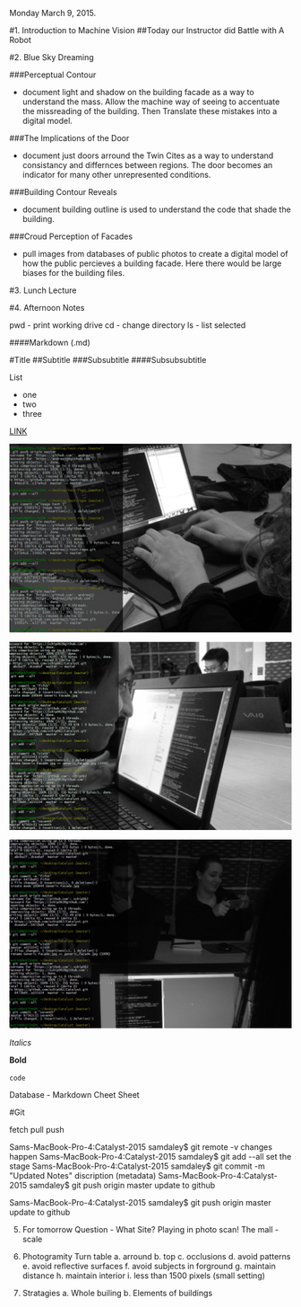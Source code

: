 Monday March 9, 2015.

#1. Introduction to Machine Vision
##Today our Instructor did Battle with A Robot

#2. Blue Sky Dreaming

###Perceptual Contour
* document light and shadow on the building facade as a way to understand the mass. Allow the machine way of seeing to accentuate the missreading of the building. Then Translate these mistakes into a digital model.

###The Implications of the Door
* document just doors arround the Twin Cites as a way to understand consistancy and differnces between regions. The door becomes an indicator for many other unrepresented conditions.

###Building Contour Reveals
* document building outline is used to understand the code that shade the building. 

###Croud Perception of Facades
* pull images from databases of public photos to create a digital model of how the public percieves a building facade. Here there would be large biases for the building files.

#3. Lunch Lecture

#4. Afternoon Notes

pwd - print working drive
cd - change directory
ls - list selected

####Markdown (.md)

#Title
##Subtitle
###Subsubtitle
####Subsubsubtitle

List
* one
* two
* three

[LINK](httpp://umn.edu)

![IMAGE](Image/MondayMarch9/andrea.JPG)

![IMAGE](Image/MondayMarch9/dustin.JPG)

![IMAGE](Image/MondayMarch9/jeramy.JPG)

*Italics*

**Bold**

`code`

Database - Markdown Cheet Sheet

#Git

fetch
pull
push

Sams-MacBook-Pro-4:Catalyst-2015 samdaley$ git remote -v 					changes happen
Sams-MacBook-Pro-4:Catalyst-2015 samdaley$ git add --all					set the stage
Sams-MacBook-Pro-4:Catalyst-2015 samdaley$ git commit -m "Updated Notes"	discription (metadata)
Sams-MacBook-Pro-4:Catalyst-2015 samdaley$ git push origin master			update to github

Sams-MacBook-Pro-4:Catalyst-2015 samdaley$ git push origin master			update to github


5. For tomorrow
	Question - What Site?
	Playing in photo scan!
		The mall - scale

6. Photogramity
	Turn table
	a. arround
	b. top
	c. occlusions
	d. avoid patterns
	e. avoid reflective surfaces
	f. avoid subjects in forground
	g. maintain distance
	h. maintain interior
	i. less than 1500 pixels (small setting)

7. Stratagies
	a. Whole builing
	b. Elements of buildings

